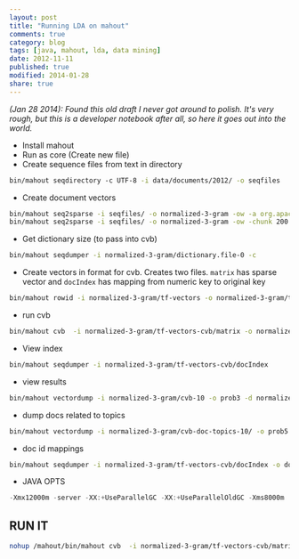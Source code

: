 ```yaml
---
layout: post
title: "Running LDA on mahout"
comments: true
category: blog
tags: [java, mahout, lda, data mining]
date: 2012-11-11
published: true
modified: 2014-01-28
share: true
---
```


*(Jan 28 2014): Found this old draft I never got around to polish. It's very rough, but this is a developer notebook after all, so here it goes out into the world.*  

* Install mahout
* Run as core (Create new file)
* Create sequence files from text in directory

~~~ bash
bin/mahout seqdirectory -c UTF-8 -i data/documents/2012/ -o seqfiles
~~~

* Create document vectors

~~~ bash
bin/mahout seq2sparse -i seqfiles/ -o normalized-3-gram -ow -a org.apache.lucene.analysis.WhitespaceAnalyzer -chunk 200 -s 5 -md 3 -x 90 -ng 3 -ml 50 -n 2 -seq
bin/mahout seq2sparse -i seqfiles/ -o normalized-3-gram -ow -chunk 200 --minSupport 5 --minDF 3 --maxDFPercent 90 -ng 3 -ml 50 -n 2 -seq
~~~

* Get dictionary size (to pass into cvb)

~~~ bash
bin/mahout seqdumper -i normalized-3-gram/dictionary.file-0 -c
~~~

* Create vectors in format for cvb. Creates two files. ```matrix``` has sparse vector and ```docIndex``` has mapping from numeric key to original key

~~~ bash
bin/mahout rowid -i normalized-3-gram/tf-vectors -o normalized-3-gram/tf-vectors-cvb
~~~

* run cvb

~~~ bash
bin/mahout cvb  -i normalized-3-gram/tf-vectors-cvb/matrix -o normalized-3-gram/cvb -k 100 -ow -x 20 -nt 640 -dict normalized-3-gram/dictionary.file-0 -dt normalized-3-gram/cvb-doc-topics-10
~~~

* View index

~~~ bash
bin/mahout seqdumper -i normalized-3-gram/tf-vectors-cvb/docIndex
~~~

* view results

~~~ bash
bin/mahout vectordump -i normalized-3-gram/cvb-10 -o prob3 -d normalized-3-gram/dictionary.file-0 -dt sequencefile -p 1 -sort true -vs 5
~~~

* dump docs related to topics

~~~ bash
bin/mahout vectordump -i normalized-3-gram/cvb-doc-topics-10/ -o prob5 -p 1 
~~~

* doc id mappings

~~~ bash
bin/mahout seqdumper -i normalized-3-gram/tf-vectors-cvb/docIndex -o doc-id-mappings 
~~~

* JAVA OPTS

~~~ java
-Xmx12000m -server -XX:+UseParallelGC -XX:+UseParallelOldGC -Xms8000m
~~~

## RUN IT
~~~ bash
nohup /mahout/bin/mahout cvb  -i normalized-3-gram/tf-vectors-cvb/matrix -o normalized-3-gram/cvb-100 -k 100 -ow -nt 237731 -dict normalized-3-gram/dictionary.file-0 -dt normalized-3-gram/cvb-doc-topics-100 -x 20 &
~~~